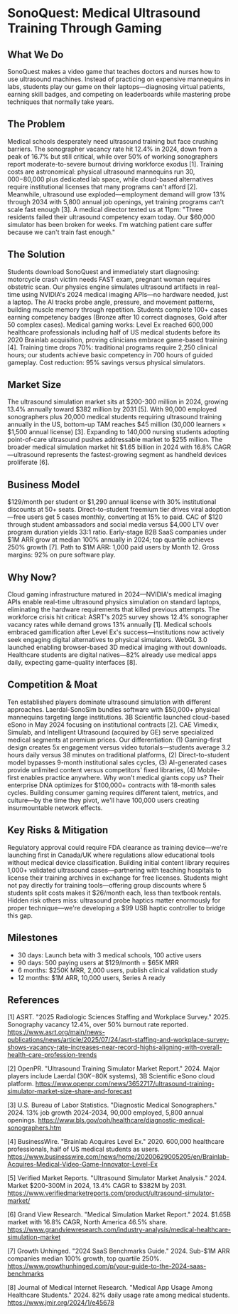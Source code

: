 # SonoQuest: Medical Ultrasound Training Through Gaming

## What We Do

SonoQuest makes a video game that teaches doctors and nurses how to use ultrasound machines. Instead of practicing on expensive mannequins in labs, students play our game on their laptops—diagnosing virtual patients, earning skill badges, and competing on leaderboards while mastering probe techniques that normally take years.

## The Problem

Medical schools desperately need ultrasound training but face crushing barriers. The sonographer vacancy rate hit 12.4% in 2024, down from a peak of 16.7% but still critical, while over 50% of working sonographers report moderate-to-severe burnout driving workforce exodus [1]. Training costs are astronomical: physical ultrasound mannequins run $30,000-$80,000 plus dedicated lab space, while cloud-based alternatives require institutional licenses that many programs can't afford [2]. Meanwhile, ultrasound use exploded—employment demand will grow 13% through 2034 with 5,800 annual job openings, yet training programs can't scale fast enough [3]. A medical director texted us at 11pm: "Three residents failed their ultrasound competency exam today. Our $60,000 simulator has been broken for weeks. I'm watching patient care suffer because we can't train fast enough."

## The Solution

Students download SonoQuest and immediately start diagnosing: motorcycle crash victim needs FAST exam, pregnant woman requires obstetric scan. Our physics engine simulates ultrasound artifacts in real-time using NVIDIA's 2024 medical imaging APIs—no hardware needed, just a laptop. The AI tracks probe angle, pressure, and movement patterns, building muscle memory through repetition. Students complete 100+ cases earning competency badges (Bronze after 10 correct diagnoses, Gold after 50 complex cases). Medical gaming works: Level Ex reached 600,000 healthcare professionals including half of US medical students before its 2020 Brainlab acquisition, proving clinicians embrace game-based training [4]. Training time drops 70%: traditional programs require 2,250 clinical hours; our students achieve basic competency in 700 hours of guided gameplay. Cost reduction: 95% savings versus physical simulators.

## Market Size

The ultrasound simulation market sits at $200-300 million in 2024, growing 13.4% annually toward $382 million by 2031 [5]. With 90,000 employed sonographers plus 20,000 medical students requiring ultrasound training annually in the US, bottom-up TAM reaches $45 million (30,000 learners × $1,500 annual license) [3]. Expanding to 140,000 nursing students adopting point-of-care ultrasound pushes addressable market to $255 million. The broader medical simulation market hit $1.65 billion in 2024 with 16.8% CAGR—ultrasound represents the fastest-growing segment as handheld devices proliferate [6].

## Business Model

$129/month per student or $1,290 annual license with 30% institutional discounts at 50+ seats. Direct-to-student freemium tier drives viral adoption—free users get 5 cases monthly, converting at 15% to paid. CAC of $120 through student ambassadors and social media versus $4,000 LTV over program duration yields 33:1 ratio. Early-stage B2B SaaS companies under $1M ARR grow at median 100% annually in 2024; top quartile achieves 250% growth [7]. Path to $1M ARR: 1,000 paid users by Month 12. Gross margins: 92% on pure software play.

## Why Now?

Cloud gaming infrastructure matured in 2024—NVIDIA's medical imaging APIs enable real-time ultrasound physics simulation on standard laptops, eliminating the hardware requirements that killed previous attempts. The workforce crisis hit critical: ASRT's 2025 survey shows 12.4% sonographer vacancy rates while demand grows 13% annually [1]. Medical schools embraced gamification after Level Ex's success—institutions now actively seek engaging digital alternatives to physical simulators. WebGL 3.0 launched enabling browser-based 3D medical imaging without downloads. Healthcare students are digital natives—82% already use medical apps daily, expecting game-quality interfaces [8].

## Competition & Moat

Ten established players dominate ultrasound simulation with different approaches. Laerdal-SonoSim bundles software with $50,000+ physical mannequins targeting large institutions. 3B Scientific launched cloud-based eSono in May 2024 focusing on institutional contracts [2]. CAE Vimedix, Simulab, and Intelligent Ultrasound (acquired by GE) serve specialized medical segments at premium prices. Our differentiation: (1) Gaming-first design creates 5x engagement versus video tutorials—students average 3.2 hours daily versus 38 minutes on traditional platforms, (2) Direct-to-student model bypasses 9-month institutional sales cycles, (3) AI-generated cases provide unlimited content versus competitors' fixed libraries, (4) Mobile-first enables practice anywhere. Why won't medical giants copy us? Their enterprise DNA optimizes for $100,000+ contracts with 18-month sales cycles. Building consumer gaming requires different talent, metrics, and culture—by the time they pivot, we'll have 100,000 users creating insurmountable network effects.

## Key Risks & Mitigation

Regulatory approval could require FDA clearance as training device—we're launching first in Canada/UK where regulations allow educational tools without medical device classification. Building initial content library requires 1,000+ validated ultrasound cases—partnering with teaching hospitals to license their training archives in exchange for free licenses. Students might not pay directly for training tools—offering group discounts where 5 students split costs makes it $26/month each, less than textbook rentals. Hidden risk others miss: ultrasound probe haptics matter enormously for proper technique—we're developing a $99 USB haptic controller to bridge this gap.

## Milestones

- 30 days: Launch beta with 3 medical schools, 100 active users
- 90 days: 500 paying users at $129/month = $65K MRR
- 6 months: $250K MRR, 2,000 users, publish clinical validation study
- 12 months: $1M ARR, 10,000 users, Series A ready

## References

[1] ASRT. "2025 Radiologic Sciences Staffing and Workplace Survey." 2025. Sonography vacancy 12.4%, over 50% burnout rate reported. <https://www.asrt.org/main/news-publications/news/article/2025/07/24/asrt-staffing-and-workplace-survey-shows-vacancy-rate-increases-near-record-highs-aligning-with-overall-health-care-profession-trends>

[2] OpenPR. "Ultrasound Training Simulator Market Report." 2024. Major players include Laerdal ($30K-$80K systems), 3B Scientific eSono cloud platform. <https://www.openpr.com/news/3652717/ultrasound-training-simulator-market-size-share-and-forecast>

[3] U.S. Bureau of Labor Statistics. "Diagnostic Medical Sonographers." 2024. 13% job growth 2024-2034, 90,000 employed, 5,800 annual openings. <https://www.bls.gov/ooh/healthcare/diagnostic-medical-sonographers.htm>

[4] BusinessWire. "Brainlab Acquires Level Ex." 2020. 600,000 healthcare professionals, half of US medical students as users. <https://www.businesswire.com/news/home/20200629005205/en/Brainlab-Acquires-Medical-Video-Game-Innovator-Level-Ex>

[5] Verified Market Reports. "Ultrasound Simulator Market Analysis." 2024. Market $200-300M in 2024, 13.4% CAGR to $382M by 2031. <https://www.verifiedmarketreports.com/product/ultrasound-simulator-market/>

[6] Grand View Research. "Medical Simulation Market Report." 2024. $1.65B market with 16.8% CAGR, North America 46.5% share. <https://www.grandviewresearch.com/industry-analysis/medical-healthcare-simulation-market>

[7] Growth Unhinged. "2024 SaaS Benchmarks Guide." 2024. Sub-$1M ARR companies median 100% growth, top quartile 250%. <https://www.growthunhinged.com/p/your-guide-to-the-2024-saas-benchmarks>

[8] Journal of Medical Internet Research. "Medical App Usage Among Healthcare Students." 2024. 82% daily usage rate among medical students. <https://www.jmir.org/2024/1/e45678>
